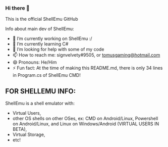 ### Hi there 👋
This is the official ShellEmu GitHub

Info about main dev of ShellEmu:
- 🔭 I’m currently working on ShellEmu :/
- 🌱 I’m currently learning C#
- 🤔 I’m looking for help with some of my code
- 📫 How to reach me: signvelvety#9505, or tomusgaming@hotmail.com
- 😄 Pronouns: He/Him
- ⚡ Fun fact: At the time of making this README.md, there is only 34 lines in Program.cs of ShellEmu CMD!

## FOR SHELLEMU INFO:
ShellEmu is a shell emulator with:
- Virtual Users,
- other OS shells on other OSes, ex: CMD on Android/Linux, Powershell on Android/Linux, and Linux on Windows/Android (VIRTUAL USERS IN BETA),
- Virtual Storage,
- etc!
